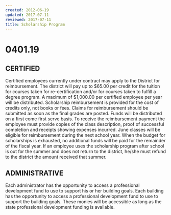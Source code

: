 ```yaml
---
created: 2012-06-19
updated: 2017-07-11
reviewed: 2017-07-11
title: Scholarship Program
---
```


# 0401.19 

## CERTIFIED

Certified employees currently under contract may apply to the District for reimbursement. The district will pay up to $65.00 per credit for the tuition for courses taken for re-certification and/or for courses taken to fulfill a degree program. A maximum of $1,000.00 per certified employee per year will be distributed. Scholarship reimbursement is provided for the cost of credits only, not books or fees. Claims for reimbursement should be submitted as soon as the final grades are posted. Funds will be distributed on a first come first serve basis. To receive the reimbursement payment the employee must provide copies of the class description, proof of successful completion and receipts showing expenses incurred. June classes will be eligible for reimbursement during the next school year. When the budget for scholarships is exhausted, no additional funds will be paid for the remainder of the fiscal year. If an employee uses the scholarship program after school is out for the summer and does not return to the district, he/she must refund to the district the amount received that summer.

## ADMINISTRATIVE

Each administrator has the opportunity to access a professional development fund to use to support his or her building goals. Each building has the opportunity to access a professional development fund to use to support the building goals. These monies will be accessible as long as the state professional development funding is available.

